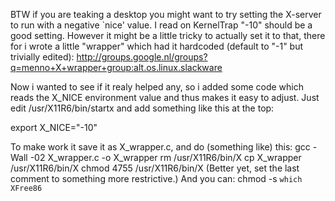 BTW if you are teaking a desktop you might want to try setting the
X-server to run with a negative `nice' value. I read on KernelTrap "-10"
should be a good setting. However it might be a little tricky to actually
set it to that, there for i wrote a little "wrapper" which had it
hardcoded (default to "-1" but trivially edited):
<http://groups.google.nl/groups?q=menno+X+wrapper+group:alt.os.linux.slackware>

Now i wanted to see if it realy helped any, so i added some code which
reads the X_NICE environment value and thus makes it easy to adjust.
Just edit /usr/X11R6/bin/startx and add something like this at the top:

export X_NICE="-10"

To make work it save it as X_wrapper.c, and do (something like) this:
gcc -Wall -02 X_wrapper.c -o X_wrapper
rm /usr/X11R6/bin/X
cp X_wrapper /usr/X11R6/bin/X
chmod 4755 /usr/X11R6/bin/X
(Better yet, set the last comment to something more restrictive.)
And you can: chmod -s `which XFree86` 
